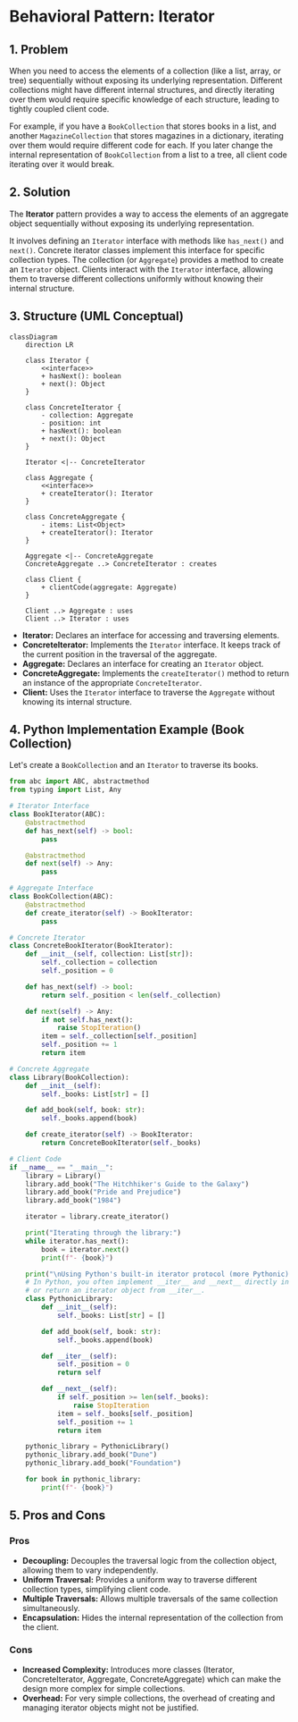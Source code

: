 # Behavioral Pattern: Iterator

## 1. Problem

When you need to access the elements of a collection (like a list, array, or tree) sequentially without exposing its underlying representation. Different collections might have different internal structures, and directly iterating over them would require specific knowledge of each structure, leading to tightly coupled client code.

For example, if you have a `BookCollection` that stores books in a list, and another `MagazineCollection` that stores magazines in a dictionary, iterating over them would require different code for each. If you later change the internal representation of `BookCollection` from a list to a tree, all client code iterating over it would break.

## 2. Solution

The **Iterator** pattern provides a way to access the elements of an aggregate object sequentially without exposing its underlying representation.

It involves defining an `Iterator` interface with methods like `has_next()` and `next()`. Concrete iterator classes implement this interface for specific collection types. The collection (or `Aggregate`) provides a method to create an `Iterator` object. Clients interact with the `Iterator` interface, allowing them to traverse different collections uniformly without knowing their internal structure.

## 3. Structure (UML Conceptual)

```mermaid
classDiagram
    direction LR

    class Iterator {
        <<interface>>
        + hasNext(): boolean
        + next(): Object
    }

    class ConcreteIterator {
        - collection: Aggregate
        - position: int
        + hasNext(): boolean
        + next(): Object
    }

    Iterator <|-- ConcreteIterator

    class Aggregate {
        <<interface>>
        + createIterator(): Iterator
    }

    class ConcreteAggregate {
        - items: List<Object>
        + createIterator(): Iterator
    }

    Aggregate <|-- ConcreteAggregate
    ConcreteAggregate ..> ConcreteIterator : creates

    class Client {
        + clientCode(aggregate: Aggregate)
    }

    Client ..> Aggregate : uses
    Client ..> Iterator : uses
```

-   **Iterator:** Declares an interface for accessing and traversing elements.
-   **ConcreteIterator:** Implements the `Iterator` interface. It keeps track of the current position in the traversal of the aggregate.
-   **Aggregate:** Declares an interface for creating an `Iterator` object.
-   **ConcreteAggregate:** Implements the `createIterator()` method to return an instance of the appropriate `ConcreteIterator`.
-   **Client:** Uses the `Iterator` interface to traverse the `Aggregate` without knowing its internal structure.

## 4. Python Implementation Example (Book Collection)

Let's create a `BookCollection` and an `Iterator` to traverse its books.

```python
from abc import ABC, abstractmethod
from typing import List, Any

# Iterator Interface
class BookIterator(ABC):
    @abstractmethod
    def has_next(self) -> bool:
        pass

    @abstractmethod
    def next(self) -> Any:
        pass

# Aggregate Interface
class BookCollection(ABC):
    @abstractmethod
    def create_iterator(self) -> BookIterator:
        pass

# Concrete Iterator
class ConcreteBookIterator(BookIterator):
    def __init__(self, collection: List[str]):
        self._collection = collection
        self._position = 0

    def has_next(self) -> bool:
        return self._position < len(self._collection)

    def next(self) -> Any:
        if not self.has_next():
            raise StopIteration()
        item = self._collection[self._position]
        self._position += 1
        return item

# Concrete Aggregate
class Library(BookCollection):
    def __init__(self):
        self._books: List[str] = []

    def add_book(self, book: str):
        self._books.append(book)

    def create_iterator(self) -> BookIterator:
        return ConcreteBookIterator(self._books)

# Client Code
if __name__ == "__main__":
    library = Library()
    library.add_book("The Hitchhiker's Guide to the Galaxy")
    library.add_book("Pride and Prejudice")
    library.add_book("1984")

    iterator = library.create_iterator()

    print("Iterating through the library:")
    while iterator.has_next():
        book = iterator.next()
        print(f"- {book}")

    print("\nUsing Python's built-in iterator protocol (more Pythonic):")
    # In Python, you often implement __iter__ and __next__ directly in the collection
    # or return an iterator object from __iter__.
    class PythonicLibrary:
        def __init__(self):
            self._books: List[str] = []

        def add_book(self, book: str):
            self._books.append(book)

        def __iter__(self):
            self._position = 0
            return self

        def __next__(self):
            if self._position >= len(self._books):
                raise StopIteration
            item = self._books[self._position]
            self._position += 1
            return item

    pythonic_library = PythonicLibrary()
    pythonic_library.add_book("Dune")
    pythonic_library.add_book("Foundation")

    for book in pythonic_library:
        print(f"- {book}")
```

## 5. Pros and Cons

### Pros
-   **Decoupling:** Decouples the traversal logic from the collection object, allowing them to vary independently.
-   **Uniform Traversal:** Provides a uniform way to traverse different collection types, simplifying client code.
-   **Multiple Traversals:** Allows multiple traversals of the same collection simultaneously.
-   **Encapsulation:** Hides the internal representation of the collection from the client.

### Cons
-   **Increased Complexity:** Introduces more classes (Iterator, ConcreteIterator, Aggregate, ConcreteAggregate) which can make the design more complex for simple collections.
-   **Overhead:** For very simple collections, the overhead of creating and managing iterator objects might not be justified.
